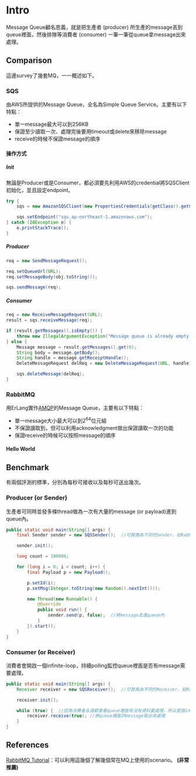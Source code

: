 # Intro
Message Queue顧名思義，就是把生產者 (producer) 所生產的message丟到queue裡面，然後排隊等消費者 (consumer) 一筆一筆從queue拿message出來處理。

## Comparison
這邊survey了幾套MQ，一一概述如下。

### SQS
由AWS所提供的Message Queue，全名為Simple Queue Service。主要有以下特點：

* 單一message最大可以到256KB
* 保證至少讀取一次、處理完後要用timeout或delete來移除message
* receive的時候不保證message的順序

#### 操作方式

##### Init
無論是Producer或是Consumer，都必須要先利用AWS的credential將SQSClient初始化，並且設定endpoint。

```java
try {
	sqs = new AmazonSQSClient(new PropertiesCredentials(getClass().getClassLoader().getResourceAsStream("AwsCredentials.properties")));

	sqs.setEndpoint("sqs.ap-northeast-1.amazonaws.com");
} catch (IOException e) {
	e.printStackTrace();
}
```

##### Producer

```java
req = new SendMessageRequest();

req.setQueueUrl(URL);
req.setMessageBody(obj.toString());

sqs.sendMessage(req);
```

##### Consumer

```java
req = new ReceiveMessageRequest(URL);
result = sqs.receiveMessage(req);

if (result.getMessages().isEmpty()) {
	throw new IllegalArgumentException("Message queue is already empty.");
} else {
	Message message = result.getMessages().get(0);
	String body = message.getBody();
	String handle = message.getReceiptHandle();
	DeleteMessageRequest delReq = new DeleteMessageRequest(URL, handle);

	sqs.deleteMessage(delReq);
}
```

### RabbitMQ
用ErLang實作[AMQP](http://www.amqp.org/)的Message Queue，主要有以下特點：

* 單一message大小最大可以到2<sup>64</sup>位元組
* 不保證讀取到，但可以利用acknowledgment做出保證讀取一次的功能
* 保證receive的時候可以按照message的順序

#### Hello World

## Benchmark
有兩個評測的標準，分別為每秒可接收以及每秒可送出幾次。

### Producer (or Sender)
生產者可同時並發多條thread做為一次有大量的message (or payload)進到queue內。

```java
public static void main(String[] args) {
	final Sender sender = new SQSSender();	//可替換為不同的Sender，如RabbitMQSender

	sender.init();

	long count = 100000;

	for (long i = 0; i < count; i++) {
		final Payload p = new Payload();

		p.setId(i);
		p.setMsg(Integer.toString(new Random().nextInt()));

		new Thread(new Runnable() {
			@Override
			public void run() {
				sender.send(p, false);	//將message丟進queue內
			}
		}).start();
	}
}
```

### Consumer (or Receiver)
消費者會開啟一個infinite-loop，持續polling監控queue裡面是否有message需要處理。

```java
public static void main(String[] args) {
	Receiver receiver = new SQSReceiver();	//可替換為不同的Receiver，如RabbitMQReceiver

	receiver.init();

	while (true) {	//因為消費者永遠都會看queue裡面有沒有資料要處理，所以是個infinite-loop
		receiver.receive(true);	//將queue裡面的message取出來處理
	}
}
```

## References
[RabbitMQ Tutorial](http://www.rabbitmq.com/getstarted.html)：可以利用這幾個了解幾個常在MQ上使用的scenario。 **(非常推薦)**